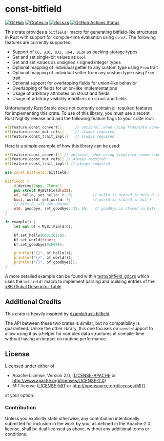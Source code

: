 # const-bitfield

[![GitHub](https://img.shields.io/static/v1?label=GitHub&message=const-bitfield&style=for-the-badge&logo=github&logoColor=white&color=informational)](https://github.com/ppmathis/const-bitfield)
[![Crates.io](https://img.shields.io/crates/v/const-bitfield?style=for-the-badge&logo=rust&logoColor=white&color=informational)](https://crates.io/crates/const-bitfield)
[![docs.rs](https://img.shields.io/docsrs/const-bitfield?style=for-the-badge&label=docs.rs&logo=rust&logoColor=white&color=informational)](https://docs.rs/const-bitfield)
[![GitHub Actions Status](https://img.shields.io/github/workflow/status/ppmathis/const-bitfield/CI/main?style=for-the-badge&logo=githubactions&logoColor=white)](https://github.com/ppmathis/const-bitfield/actions)

This crate provides a `bitfield!` macro for generating bitfield-like structures in Rust with support for compile-time
evaluation using `const`. The following features are currently supported:

- Support of `u8, u16, u32, u64, u128` as backing storage types
- Get and set single-bit values as `bool`
- Get and set values as unsigned / signed integer types
- Optional mapping of individual getter to any custom type using `From` trait
- Optional mapping of individual setter from any custom type using `From` trait
- Optional support for overlapping fields for union-like behavior
- Overlapping of fields for union-like implementations
- Usage of arbitrary attributes on struct and fields
- Usage of arbitrary visibility modifiers on struct and fields

Unfortunately Rust Stable does not currently contain all required features for implementing this crate.
To use of this library, you must use a recent Rust Nightly release and add the following feature flags to your crate root:

```rust
#![feature(const_convert)]      // optional, when using from/into conversion
#![feature(const_mut_refs)]     // always required
#![feature(const_trait_impl)]   // always required
```

Here is a simple example of how this library can be used:

```rust
#![feature(const_convert)] // optional, when using from/into conversion
#![feature(const_mut_refs)] // always required
#![feature(const_trait_impl)] // always required

use const_bitfield::bitfield;

bitfield! {
    #[derive(Copy, Clone)]
    pub struct MyBitField(u32);
    u8, hello, set_hello: 6, 0;         // hello is stored in bits 0..=6
    bool, world, set_world: 7;          // world is stored in bit 7
    // bits 8..=15 are unused
    u16, goodbye, set_goodbye: 31, 16;   // goodbye is stored in bits 16..=31
}

fn example() {
    let mut bf = MyBitField(0);

    bf.set_hello(0b0110110);
    bf.set_world(true);
    bf.set_goodbye(0xF00F);

    println!("{}", bf.hello());
    println!("{}", bf.world());
    println!("{}", bf.goodbye());
}
```

A more detailed example can be found within [tests/bitfield_gdt.rs](tests/bitfield_gdt.rs) which uses the `bitfield!` macro
to implement parsing and building entries of the [x86 Global Descriptor Table](https://en.wikipedia.org/wiki/Global_Descriptor_Table).

## Additional Credits
This crate is heavily inspired by [dzamlo/rust-bitfield](https://github.com/dzamlo/rust-bitfield).

The API between these two crates is similar, but no compatibility is guaranteed.
Unlike the other library, this one focuses on `const`-support to allow using it as a helper for complex data structures
at compile-time without having an impact on runtime performance.

## License

Licensed under either of

* Apache License, Version 2.0, ([LICENSE-APACHE](LICENSE-APACHE) or http://www.apache.org/licenses/LICENSE-2.0)
* MIT license ([LICENSE-MIT](LICENSE-MIT) or http://opensource.org/licenses/MIT)

at your option.

### Contribution

Unless you explicitly state otherwise, any contribution intentionally submitted
for inclusion in the work by you, as defined in the Apache-2.0 license, shall be dual licensed as above, without any
additional terms or conditions.
